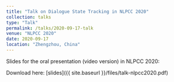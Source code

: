 ```yaml
---
title: "Talk on Dialogue State Tracking in NLPCC 2020"
collection: talks
type: "Talk"
permalink: /talks/2020-09-17-talk
venue: "NLPCC 2020"
date: 2020-09-17
location: "Zhengzhou, China"
---
```


Slides for the oral presentation (video version) in NLPCC 2020:

<object data="{{ site.baseurl }}/files/talk-nlpcc2020.pdf" width="1000" height="1000" type='application/pdf'/>

Download here: [slides]({{ site.baseurl }}/files/talk-nlpcc2020.pdf)
